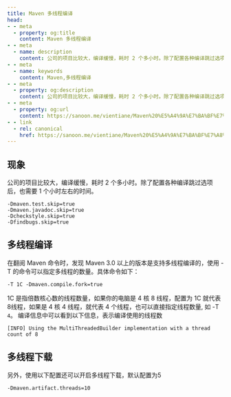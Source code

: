 ```yaml
---
title: Maven 多线程编译
head:
- - meta
  - property: og:title
    content: Maven 多线程编译
- - meta
  - name: description
    content: 公司的项目比较大，编译缓慢，耗时 2 个多小时。除了配置各种编译跳过选项后，也需要 1 个小时左右的时间。
- - meta
  - name: keywords
    content: Maven,多线程编译
- - meta
  - property: og:description
    content: 公司的项目比较大，编译缓慢，耗时 2 个多小时。除了配置各种编译跳过选项后，也需要 1 个小时左右的时间。
- - meta
  - property: og:url
    content: https://sanoon.me/vientiane/Maven%20%E5%A4%9A%E7%BA%BF%E7%A8%8B%E7%BC%96%E8%AF%91
- - link
  - rel: canonical
    href: https://sanoon.me/vientiane/Maven%20%E5%A4%9A%E7%BA%BF%E7%A8%8B%E7%BC%96%E8%AF%91
---
```


## 现象

公司的项目比较大，编译缓慢，耗时 2 个多小时。除了配置各种编译跳过选项后，也需要 1 个小时左右的时间。
```
-Dmaven.test.skip=true 
-Dmaven.javadoc.skip=true 
-Dcheckstyle.skip=true 
-Dfindbugs.skip=true
```

## 多线程编译
在翻阅 Maven 命令时，发现 Maven 3.0 以上的版本是支持多线程编译的，使用 -T 的命令可以指定多线程的数量。具体命令如下：
```
-T 1C -Dmaven.compile.fork=true
```

1C 是指倍数核心数的线程数量，如果你的电脑是 4 核 8 线程，配置为 1C 就代表 8线程，如果是 4 核 4 线程，就代表 4 个线程，也可以直接指定线程数量, 如 -T `4`。
编译信息中可以看到以下信息，表示编译使用的线程数
```
[INFO] Using the MultiThreadedBuilder implementation with a thread count of 8
```

## 多线程下载

另外，使用以下配置还可以开启多线程下载，默认配置为5
```
-Dmaven.artifact.threads=10
```
    
